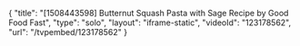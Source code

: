{
    "title": "[1508443598] Butternut Squash Pasta with Sage Recipe by Good Food Fast",
    "type": "solo",
    "layout": "iframe-static",
    "videoId": "123178562",
    "url": "\/tvpembed\/123178562"
}